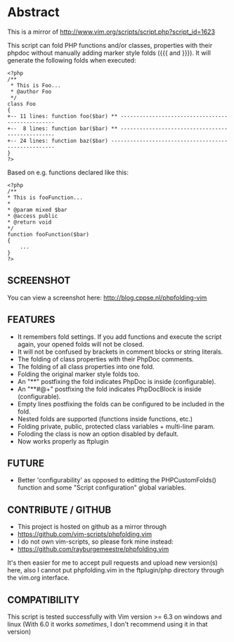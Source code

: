 Abstract
===============

This is a mirror of http://www.vim.org/scripts/script.php?script_id=1623

This script can fold PHP functions and/or classes, properties with their phpdoc
without manually adding marker style folds ({{{ and }}}). 
It will generate the following folds when executed:

```
<?php
/**
 * This is Foo...
 * @author Foo
 */
class Foo 
{
+-- 11 lines: function foo($bar) ** -------------------------------------------------
+--  8 lines: function bar($bar) ** -------------------------------------------------
+-- 24 lines: function baz($bar) ----------------------------------------------------
}
?>
```

Based on e.g. functions declared like this:

```
<?php
/**
* This is fooFunction...
*
* @param mixed $bar
* @access public
* @return void
*/
function fooFunction($bar) 
{
    ...
}
?>
```

SCREENSHOT
----------------
You can view a screenshot here: http://blog.cppse.nl/phpfolding-vim

FEATURES
----------------
- It remembers fold settings. If you add functions and execute the script again,
  your opened folds will not be closed.
- It will not be confused by brackets in comment blocks or string literals.
- The folding of class properties with their PhpDoc comments.
- The folding of all class properties into one fold.
- Folding the original marker style folds too.
- An "**" postfixing the fold indicates PhpDoc is inside (configurable).
- An "**#@+" postfixing the fold indicates PhpDocBlock is inside (configurable).
- Empty lines postfixing the folds can be configured to be included in the fold.
- Nested folds are supported (functions inside functions, etc.)
- Folding private, public, protected class variables + multi-line param.
- Foloding the class is now an option disabled by default.
- Now works properly as ftplugin

FUTURE
----------------
- Better 'configurability' as opposed to editting the PHPCustomFolds() function
  and some "Script configuration" global variables.

CONTRIBUTE / GITHUB
----------------
- This project is hosted on github as a mirror through
 - https://github.com/vim-scripts/phpfolding.vim
- I do not own vim-scripts, so please fork mine instead:
 - https://github.com/rayburgemeestre/phpfolding.vim

It's then easier for me to accept pull requests and upload new version(s) here,
also I cannot put phpfolding.vim in the ftplugin/php directory through the
vim.org interface.


COMPATIBILITY
--------------

This script is tested successfully with Vim version >= 6.3 on windows and linux
(With 6.0 it works *sometimes*, I don't recommend using it in that version)
